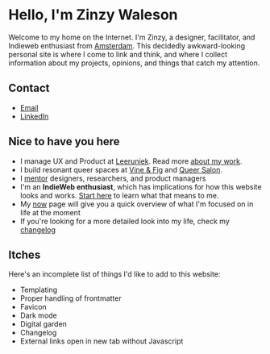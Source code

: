 # Hello, I'm Zinzy Waleson
Welcome to my home on the Internet. I'm Zinzy, a designer, facilitator, and Indieweb enthusiast from [Amsterdam](/amsterdam). This decidedly awkward-looking personal site is where I come to link and think, and where I collect information about my projects, opinions, and things that catch my attention.

## Contact
- [Email](mailto:zinzy@pm.me)
- [LinkedIn](https://www.linkedin.com/in/zinzy/)

## Nice to have you here
- I manage UX and Product at [Leeruniek](/leeruniek). Read more [about my work](/work).
- I build resonant queer spaces at [Vine & Fig](/vine-and-fig) and [Queer Salon](/queer-salon).
- I [mentor](/mentoring) designers, researchers, and product managers
- I'm an **IndieWeb enthusiast**, which has implications for how this website looks and works. [Start here](/start) to learn what that means to me.
- My [now](/now) page will give you a quick overview of what I'm focused on in life at the moment
- If you're looking for a more detailed look into my life, check my [changelog](/changelog)

## Itches
Here's an incomplete list of things I'd like to add to this website:

- Templating
- Proper handling of frontmatter
- Favicon
- Dark mode
- Digital garden
- Changelog
- External links open in new tab without Javascript